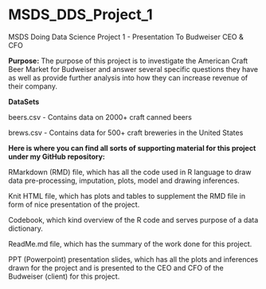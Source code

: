 # MSDS_DDS_Project_1
MSDS Doing Data Science Project 1 - Presentation To Budweiser CEO &amp; CFO

**Purpose:**
The purpose of this project is to investigate the American Craft Beer Market for Budweiser and answer several specific questions they have as well as provide further analysis into how they can increase revenue of their company. 

**DataSets**

beers.csv - Contains data on 2000+ craft canned beers 

brews.csv - Contains data for 500+ craft breweries in the United States

**Here is where you can find all sorts of supporting material for this project under my GitHub repository:**

RMarkdown (RMD) file, which has all the code used in R language to draw data pre-processing, imputation, plots, model and drawing inferences.

Knit HTML file, which has plots and tables to supplement the RMD file in form of nice presentation of the project.

Codebook, which kind overview of the R code and serves purpose of a data dictionary.

ReadMe.md file, which has the summary of the work done for this project.

PPT (Powerpoint) presentation slides, which has all the plots and inferences drawn for the project and is presented to the CEO and CFO of the Budweiser (client) for this project.
